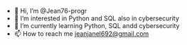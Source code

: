 - 👋 Hi, I’m @Jean76-progr
- 👀 I’m interested in Python and SQL also in cybersecurity
- 🌱 I’m currently learning Python, SQL andd cybersecurity
- 📫 How to reach me jeanjanel692@gmail.com
